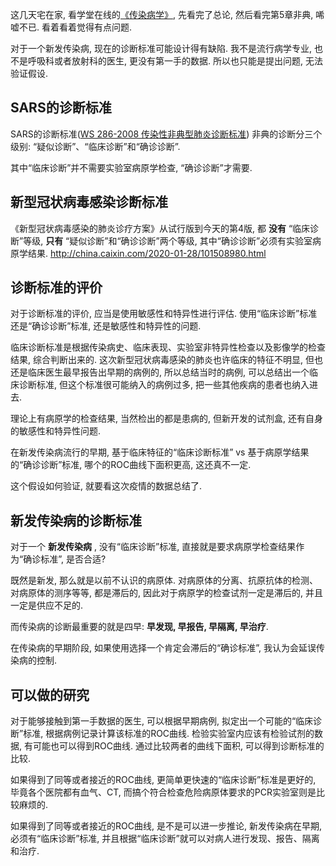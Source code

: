 <!--
.. title: 新发传染病的诊断标准讨论
.. slug: Discussion_on_diagnostic_criteria_of_new_infectious
.. date: 2020-1-28 23:00 UTC+08:00
.. tags:
.. category:
.. link:
.. description:
.. type: text
-->

这几天宅在家, 看学堂在线的[《传染病学》](https://next.xuetangx.com/course/CCMU10041001419/1511117), 先看完了总论, 然后看完第5章非典, 唏嘘不已. 看着看着觉得有点问题. 

对于一个新发传染病, 现在的诊断标准可能设计得有缺陷. 我不是流行病学专业, 也不是呼吸科或者放射科的医生, 更没有第一手的数据. 所以也只能是提出问题, 无法验证假设. 

<!-- TEASER_END -->

## SARS的诊断标准

SARS的诊断标准([WS 286-2008 传染性非典型肺炎诊断标准](http://www.gxcdc.com/ywzd/2009/1010/2797.html))
非典的诊断分三个级别: “疑似诊断”、“临床诊断”和“确诊诊断”. 

其中“临床诊断”并不需要实验室病原学检查, “确诊诊断”才需要. 

## 新型冠状病毒感染诊断标准

《新型冠状病毒感染的肺炎诊疗方案》从试行版到今天的第4版, 都 **没有** “临床诊断”等级, __**只有**__ “疑似诊断”和“确诊诊断”两个等级, 其中“确诊诊断”必须有实验室病原学结果. http://china.caixin.com/2020-01-28/101508980.html


## 诊断标准的评价

对于诊断标准的评价, 应当是使用敏感性和特异性进行评估. 使用“临床诊断”标准还是“确诊诊断”标准, 还是敏感性和特异性的问题. 

临床诊断标准是根据传染病史、临床表现、实验室非特异性检查以及影像学的检查结果, 综合判断出来的. 这次新型冠状病毒感染的肺炎也许临床的特征不明显, 但也还是临床医生最早报告出早期的病例的, 所以总结当时的病例, 可以总结出一个临床诊断标准, 但这个标准很可能纳入的病例过多, 把一些其他疾病的患者也纳入进去. 

理论上有病原学的检查结果, 当然检出的都是患病的, 但新开发的试剂盒, 还有自身的敏感性和特异性问题. 

在新发传染病流行的早期, 基于临床特征的“临床诊断标准” vs 基于病原学结果的“确诊诊断”标准, 哪个的ROC曲线下面积更高, 这还真不一定.

这个假设如何验证, 就要看这次疫情的数据总结了. 

## 新发传染病的诊断标准

对于一个 __新发传染病__ , 没有“临床诊断”标准, 直接就是要求病原学检查结果作为“确诊标准”, 是否合适?

既然是新发, 那么就是以前不认识的病原体. 对病原体的分离、抗原抗体的检测、对病原体的测序等等, 都是滞后的, 因此对于病原学的检查试剂一定是滞后的, 并且一定是供应不足的. 

而传染病的诊断最重要的就是四早: __早发现, 早报告, 早隔离, 早治疗__. 

在传染病的早期阶段, 如果使用选择一个肯定会滞后的“确诊标准”, 我认为会延误传染病的控制. 

## 可以做的研究

对于能够接触到第一手数据的医生, 可以根据早期病例, 拟定出一个可能的“临床诊断”标准, 根据病例记录计算该标准的ROC曲线. 检验实验室内应该有检验试剂的数据, 有可能也可以得到ROC曲线. 通过比较两者的曲线下面积, 可以得到诊断标准的比较. 

如果得到了同等或者接近的ROC曲线, 更简单更快速的“临床诊断”标准是更好的, 毕竟各个医院都有血气、CT, 而搞个符合检查危险病原体要求的PCR实验室则是比较麻烦的. 

如果得到了同等或者接近的ROC曲线, 是不是可以进一步推论, 新发传染病在早期, 必须有“临床诊断”标准, 并且根据“临床诊断”就可以对病人进行发现、报告、隔离和治疗. 

